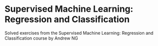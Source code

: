 # Supervised Machine Learning: Regression and Classification
Solved exercises from the Supervised Machine Learning: Regression and Classification course by Andrew NG
